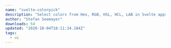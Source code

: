 ```yaml
---
name: "svelte-colorpick"
description: "Select colors from Hex, RGB, HSL, HCL, LAB in Svelte apps."
author: "Stefan Seemayer"
downloads: 54
updated: "2020-10-04T18:11:34.184Z"
tags: 
  - ui
---
```

